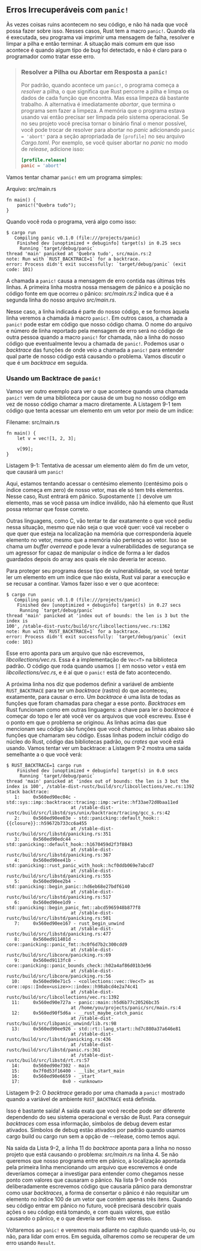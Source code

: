 ## Erros Irrecuperáveis com `panic!`

Às vezes coisas ruins acontecem no seu código, e não há nada que você possa fazer
sobre isso. Nesses casos, Rust tem a macro `panic!`. Quando ela é executada, seu
programa vai imprimir uma mensagem de falha, resolver e limpar a pilha e então
terminar. A situação mais comum em que isso acontece é quando algum tipo de bug
foi detectado, e não é claro para o programador como tratar esse erro.

> ### Resolver a Pilha ou Abortar em Resposta a `panic!`
>
> Por padrão, quando acontece um `panic!`, o programa começa a *resolver* a pilha,
> o que significa que Rust percorre a pilha e limpa os dados de cada função que encontra.
> Mas essa limpeza dá bastante trabalho. A alternativa é imediatamente *abortar*,
> que termina o programa sem fazer a limpeza. A memória que o programa estava usando vai então
> precisar ser limpada pelo sistema operacional. Se no seu projeto você precisa tornar
> o binário final o menor possível, você pode trocar de resolver para abortar no *panic*
> adicionando `panic = 'abort'` para a seção apropriadada de `[profile]` no seu arquivo
> *Cargo.toml*. Por exemplo, se você quiser abortar no *panic* no modo de *release*, adicione
> isso:
> ```toml
> [profile.release]
> panic = 'abort'
> ```

Vamos tentar chamar `panic!` em um programa simples:

<span class="filename">Arquivo: src/main.rs</span>

```rust,should_panic
fn main() {
    panic!("Quebra tudo");
}
```

Quando você roda o programa, verá algo como isso:

```text
$ cargo run
   Compiling panic v0.1.0 (file:///projects/panic)
    Finished dev [unoptimized + debuginfo] target(s) in 0.25 secs
     Running `target/debug/panic`
thread 'main' panicked at 'Quebra tudo', src/main.rs:2
note: Run with `RUST_BACKTRACE=1` for a backtrace.
error: Process didn't exit successfully: `target/debug/panic` (exit code: 101)
```

A chamada a `panic!` causa a mensagem de erro contida nas últimas três linhas.
A primeira linha mostra nossa mensagem de pânico e a posição no código fonte
em que ocorreu o pânico: *src/main.rs:2* indica que é a segunda linha do nosso 
arquivo *src/main.rs*.

Nesse caso, a linha indicada é parte do nosso código, e se formos àquela linha
veremos a chamada à macro `panic!`. Em outros casos, a chamada a `panic!` pode
estar em código que nosso código chama. O nome do arquivo e número de linha
reportado pela mensagem de erro será no código de outra pessoa quando a macro 
`panic!` for chamada, não a linha do nosso código que eventualmente levou a chamada
de `panic!`. Podemos usar o *backtrace* das funções de onde veio a chamada a `panic!`
para entender qual parte de nosso código está causando o problema. Vamos discutir
o que é um *backtrace* em seguida.

### Usando um Backtrace de `panic!`

Vamos ver outro exemplo para ver o que acontece quando uma chamada `panic!` vem de uma
biblioteca por causa de um bug no nosso código em vez de nosso código chamar
a macro diretamente. A Listagem 9-1 tem código que tenta acessar um elemento em
um vetor por meio de um índice:

<span class="filename">Filename: src/main.rs</span>

```rust,should_panic
fn main() {
    let v = vec![1, 2, 3];

    v[99];
}
```

<span class="caption">Listagem 9-1: Tentativa de acessar um elemento além do fim
de um vetor, que causará um `panic!`</span>

Aqui, estamos tentando acessar o centésimo elemento (centésimo pois o índice 
começa em zero) de nosso vetor, mas ele só tem três elementos. Nesse caso, Rust
entrará em pânico. Supostamente `[]` devolve um elemento, mas se você passa um
índice inválido, não há elemento que Rust possa retornar que fosse correto.

Outras linguagens, como C, vão tentar te dar exatamente o que você pediu nessa
situação, mesmo que não seja o que você quer: você vai receber o que quer que 
esteja na localização na memória que corresponderia àquele elemento no vetor,
mesmo que a memória não pertença ao vetor. Isso se chama um *buffer overread* e 
pode levar a vulnerabilidades de segurança se um agressor for capaz de manipular
o índice de forma a ler dados guardados depois do array aos quais ele não deveria
ter acesso.

Para proteger seu programa desse tipo de vulnerabilidade, se você tentar ler
um elemento em um índice que não exista, Rust vai parar a execução e se recusar
a continar. Vamos fazer isso e ver o que acontece:

```text
$ cargo run
   Compiling panic v0.1.0 (file:///projects/panic)
    Finished dev [unoptimized + debuginfo] target(s) in 0.27 secs
     Running `target/debug/panic`
thread 'main' panicked at 'index out of bounds: the len is 3 but the index is
100', /stable-dist-rustc/build/src/libcollections/vec.rs:1362
note: Run with `RUST_BACKTRACE=1` for a backtrace.
error: Process didn't exit successfully: `target/debug/panic` (exit code: 101)
```

Esse erro aponta para um arquivo que não escrevemos, *libcollections/vec.rs*.
Essa é a implementação de `Vec<T>` na biblioteca padrão. O código que roda
quando usamos `[]` em nosso vetor `v` está em *libcollections/vec.rs*, e é aí
que o `panic!` está de fato acontecendo.


A próxima linha nos diz que podemos definir a variável de ambiente `RUST_BACKTRACE`
para ter um *backtrace* (rastro) do que aconteceu, exatamente, para causar o erro. Um 
*backtrace* é uma lista de todas as funções que foram chamadas para chegar a esse
ponto. *Backtraces* em Rust funcionam como em outras linguagens: a chave para ler
o *backtrace* é começar do topo e ler até você ver os arquivos que você escreveu.
Esse é o ponto em que o problema se originou. As linhas acima das que mencionam seu
código são funções que você chamou; as linhas abaixo são funções que chamaram seu
código. Essas linhas podem incluir código do núcleo do Rust, código das bibliotecas
padrão, ou *crates* que você está usando. Vamos tentar ver um backtrace: a Listagem 9-2
mostra uma saída semelhante a o que você verá:

```text
$ RUST_BACKTRACE=1 cargo run
    Finished dev [unoptimized + debuginfo] target(s) in 0.0 secs
     Running `target/debug/panic`
thread 'main' panicked at 'index out of bounds: the len is 3 but the index is 100', /stable-dist-rustc/build/src/libcollections/vec.rs:1392
stack backtrace:
   1:     0x560ed90ec04c - std::sys::imp::backtrace::tracing::imp::write::hf33ae72d0baa11ed
                        at /stable-dist-rustc/build/src/libstd/sys/unix/backtrace/tracing/gcc_s.rs:42
   2:     0x560ed90ee03e - std::panicking::default_hook::{{closure}}::h59672b733cc6a455
                        at /stable-dist-rustc/build/src/libstd/panicking.rs:351
   3:     0x560ed90edc44 - std::panicking::default_hook::h1670459d2f3f8843
                        at /stable-dist-rustc/build/src/libstd/panicking.rs:367
   4:     0x560ed90ee41b - std::panicking::rust_panic_with_hook::hcf0ddb069e7abcd7
                        at /stable-dist-rustc/build/src/libstd/panicking.rs:555
   5:     0x560ed90ee2b4 - std::panicking::begin_panic::hd6eb68e27bdf6140
                        at /stable-dist-rustc/build/src/libstd/panicking.rs:517
   6:     0x560ed90ee1d9 - std::panicking::begin_panic_fmt::abcd5965948b877f8
                        at /stable-dist-rustc/build/src/libstd/panicking.rs:501
   7:     0x560ed90ee167 - rust_begin_unwind
                        at /stable-dist-rustc/build/src/libstd/panicking.rs:477
   8:     0x560ed911401d - core::panicking::panic_fmt::hc0f6d7b2c300cdd9
                        at /stable-dist-rustc/build/src/libcore/panicking.rs:69
   9:     0x560ed9113fc8 - core::panicking::panic_bounds_check::h02a4af86d01b3e96
                        at /stable-dist-rustc/build/src/libcore/panicking.rs:56
  10:     0x560ed90e71c5 - <collections::vec::Vec<T> as core::ops::Index<usize>>::index::h98abcd4e2a74c41
                        at /stable-dist-rustc/build/src/libcollections/vec.rs:1392
  11:     0x560ed90e727a - panic::main::h5d6b77c20526bc35
                        at /home/you/projects/panic/src/main.rs:4
  12:     0x560ed90f5d6a - __rust_maybe_catch_panic
                        at /stable-dist-rustc/build/src/libpanic_unwind/lib.rs:98
  13:     0x560ed90ee926 - std::rt::lang_start::hd7c880a37a646e81
                        at /stable-dist-rustc/build/src/libstd/panicking.rs:436
                        at /stable-dist-rustc/build/src/libstd/panic.rs:361
                        at /stable-dist-rustc/build/src/libstd/rt.rs:57
  14:     0x560ed90e7302 - main
  15:     0x7f0d53f16400 - __libc_start_main
  16:     0x560ed90e6659 - _start
  17:                0x0 - <unknown>
```

<span class="caption">Listagem 9-2: O *backtrace* gerado por uma chamada
a `panic!` mostrado quando a variável de ambiente `RUST_BACKTRACE` está definida.</span>

Isso é bastante saída! A saída exata que você recebe pode ser diferente dependendo
do seu sistema operacional e versão de Rust. Para conseguir *backtraces* com essa 
informação, símbolos de debug devem estar ativados. Símbolos de debug estão ativados
por padrão quando usamos cargo build ou cargo run sem a opção de --release, 
como temos aqui.

Na saída da Lista 9-2, a linha 11 do *backtrace* aponta para a linha no nosso
projeto que está causando o problema: *src/main.rs* na linha 4. Se não 
queremos que nosso programa entre em pânico, a localização apontada pela primeira
linha mencionando um arquivo que escrevemos é onde deveríamos começar a investigar
para entender como chegamos nesse ponto com valores que causaram o pânico. Na lista
9-1 onde nós deliberadamente escrevemos código que causaria pânico para demonstrar
como usar *backtraces*, a forma de consertar o pânico é não requisitar um elemento
no índice  100 de um vetor que contém apenas três itens. Quando seu código entrar
em pânico no futuro, você precisará descobrir quais ações o seu código está tomando,
e com quais valores, que estão causando o pânico, e o que deveria ser feito em vez
disso.

Voltaremos ao `panic!` e veremos mais adiante no capítulo quando usá-lo, ou não,
para lidar com erros. Em seguida, olharemos como se recuperar de um erro usando 
`Result`.

